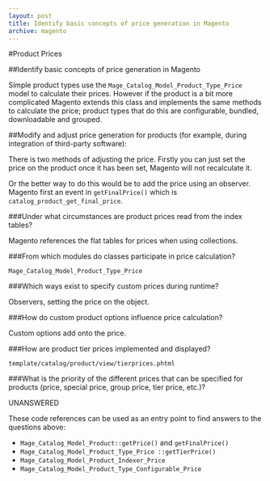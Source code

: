 ```yaml
---
layout: post
title: Identify basic concepts of price generation in Magento
archive: magento
---
```

#Product Prices

##Identify basic concepts of price generation in Magento

Simple product types use the `Mage_Catalog_Model_Product_Type_Price` model to calculate their prices. However if the product is a bit more complicated Magento extends this class and implements the same methods to calculate the price; product types that do this are configurable, bundled, downloadable and grouped. 

##Modify and adjust price generation for products (for example, during integration of third-party software): 

There is two methods of adjusting the price. Firstly you can just set the price on the product once it has been set, Magento will not recalculate it.

Or the better way to do this would be to add the price using an observer. Magento first an event in `getFinalPrice()` which is `catalog_product_get_final_price`.

###Under what circumstances are product prices read from the index tables?

Magento references the flat tables for prices when using collections.

###From which modules do classes participate in price calculation?

	Mage_Catalog_Model_Product_Type_Price

###Which ways exist to specify custom prices during runtime?

Observers, setting the price on the object.

###How do custom product options influence price calculation?

Custom options add onto the price.

###How are product tier prices implemented and displayed?

`template/catalog/product/view/tierprices.phtml`

###What is the priority of the different prices that can be specified for products (price, special price, group price, tier price, etc.)?

UNANSWERED

These code references can be used as an entry point to find answers to the questions above:

- `Mage_Catalog_Model_Product::getPrice()` and `getFinalPrice()`
- `Mage_Catalog_Model_Product_Type_Price ::getTierPrice()`
- `Mage_Catalog_Model_Product_Indexer_Price`
- `Mage_Catalog_Model_Product_Type_Configurable_Price`
